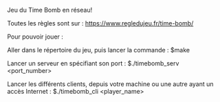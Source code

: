 Jeu du Time Bomb en réseau!

Toutes les règles sont sur : https://www.regledujeu.fr/time-bomb/


Pour pouvoir jouer :

Aller dans le répertoire du jeu, puis lancer la commande : 
$make

Lancer un serveur en spécifiant son port : 
$./timebomb_serv <port_number>

Lancer les différents clients, depuis votre machine ou une autre ayant un accès Internet : 
$./timebomb_cli <server ip> <server port> <client ip> <client port> <player_name>
  

 
 
